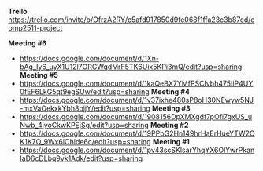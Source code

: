 **Trello** https://trello.com/invite/b/OfrzA2RY/c5afd917850d9fe068f1ffa23c3b87cd/comp2511-project

**Meeting #6** 

- https://docs.google.com/document/d/1Xn-bAg_Iy6_uyX1U12l7ORCWqdMrF5TK6Uix5KPi3mQ/edit?usp=sharing
**Meeting #5** 
- https://docs.google.com/document/d/1kaQeBX7YMfPSCIvbh475IiP4UY0fEF6LkG5qt9egSUw/edit?usp=sharing
**Meeting #4** 
- https://docs.google.com/document/d/1v37ixhe480sP8oH30NEwyw5NJ-mxVaOekxkYbh8bjjY/edit?usp=sharing
**Meeting #3** 
- https://docs.google.com/document/d/1908156DpXMXgdf7pOfi7gxUS_uNwb_4iyoCkwKPEjSg/edit?usp=sharing
**Meeting #2** 
- https://docs.google.com/document/d/19PPbG2Hn149hrHaErHueYTW2OK1K7Q_9Wx6iOhide6c/edit?usp=sharing
**Meeting #1** 
- https://docs.google.com/document/d/1pv43scSKlsarYhqYX6OlYwrPkanIaD6cDLbq9vk1Adk/edit?usp=sharing